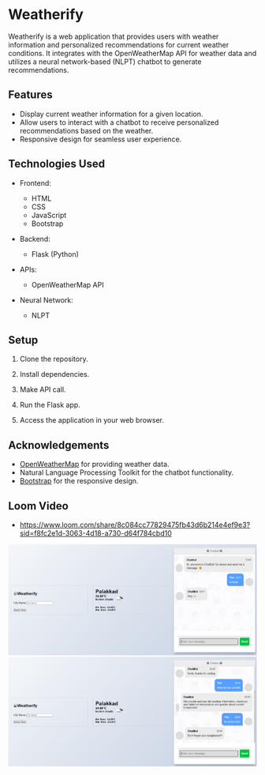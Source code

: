 # Weatherify

Weatherify is a web application that provides users with weather information and personalized recommendations for current weather conditions. It integrates with the OpenWeatherMap API for weather data and utilizes a neural network-based (NLPT) chatbot to generate recommendations.

## Features

- Display current weather information for a given location.
- Allow users to interact with a chatbot to receive personalized recommendations based on the weather.
- Responsive design for seamless user experience.
## Technologies Used

- Frontend:
  - HTML
  - CSS
  - JavaScript
  - Bootstrap
  
- Backend:
  - Flask (Python)
  
- APIs:
  - OpenWeatherMap API
  
- Neural Network:
  - NLPT

## Setup

1. Clone the repository.


2. Install dependencies.


3. Make API call.


4. Run the Flask app.


5. Access the application in your web browser.




## Acknowledgements

- [OpenWeatherMap](https://openweathermap.org/) for providing weather data.
- Natural Language Processing Toolkit for the chatbot functionality.
- [Bootstrap](https://getbootstrap.com/) for the responsive design.

## Loom Video
- https://www.loom.com/share/8c084cc77829475fb43d6b214e4ef9e3?sid=f8fc2e1d-3063-4d18-a730-d64f784cbd10


![Weatherify App](https://github.com/niyathimariya/weatherify/blob/main/interface_images/weatherify-1.png)
![Weatherify App](https://github.com/niyathimariya/weatherify/blob/main/interface_images/weatherify-2.png)

